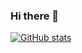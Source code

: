 ### Hi there 👋

[![GitHub stats](https://github-readme-stats.vercel.app/api?username=tgcgofficial&count_private=true&show_icons=true&theme=dark)](https://github.com/tgcgofficial/)
<!--
**tgcgofficial/tgcgofficial** is a ✨ _special_ ✨ repository because its `README.md` (this file) appears on your GitHub profile.

Here are some ideas to get you started:

- 🔭 I’m currently working on ...
- 🌱 I’m currently learning ...
- 👯 I’m looking to collaborate on ...
- 🤔 I’m looking for help with ...
- 💬 Ask me about ...
- 📫 How to reach me: ...
- 😄 Pronouns: ...
- ⚡ Fun fact: ...
-->
